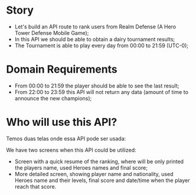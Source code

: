 # **Story**

- Let's build an API route to rank users from Realm Defense (A Hero Tower Defense Mobile Game);
- In this API we should be able to obtain a dairy tournament results;
- The Tournament is able to play every day from 00:00 to 21:59 (UTC-0);

# **Domain Requirements**

- From 00:00 to 21:59 the player should be able to see the last result;
- From 22:00 to 23:59 this API will not return any data (amount of time to announce the new champions);

# **Who will use this API?**

Temos duas telas onde essa API pode ser usada:

We have two screens when this API could be utilized:

- Screen with a quick resume of the ranking, where will be only printed the players name, used Heroes names and final score;
- More detailed screen, showing player name and nationality, used Heroes name and their levels, final score and date/time when the player reach that score.